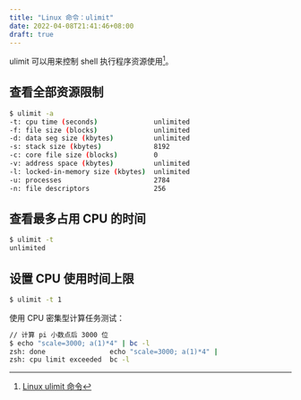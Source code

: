 ```yaml
---
title: "Linux 命令：ulimit"
date: 2022-04-08T21:41:46+08:00
draft: true
---
```


ulimit 可以用来控制 shell 执行程序资源使用[^1]。

## 查看全部资源限制

```bash
$ ulimit -a
-t: cpu time (seconds)              unlimited
-f: file size (blocks)              unlimited
-d: data seg size (kbytes)          unlimited
-s: stack size (kbytes)             8192
-c: core file size (blocks)         0
-v: address space (kbytes)          unlimited
-l: locked-in-memory size (kbytes)  unlimited
-u: processes                       2784
-n: file descriptors                256
```

## 查看最多占用 CPU 的时间

```bash
$ ulimit -t
unlimited
```

## 设置 CPU 使用时间上限

```bash
$ ulimit -t 1
```

使用 CPU 密集型计算任务测试：

```bash
// 计算 pi 小数点后 3000 位
$ echo "scale=3000; a(1)*4" | bc -l
zsh: done                echo "scale=3000; a(1)*4" |
zsh: cpu limit exceeded  bc -l
```

[^1]: [Linux ulimit 命令](https://www.runoob.com/linux/linux-comm-ulimit.html)